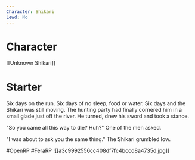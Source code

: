 ```yaml
---
Character: Shikari
Lewd: No
---
```

# Character
[[Unknown Shikari]]

# Starter
Six days on the run. Six days of no sleep, food or water. Six days and the Shikari was still moving. The hunting party had finally cornered him in a small glade just off the river. He turned, drew his sword and took a stance.

"So you came all this way to die? Huh?" One of the men asked.

"I was about to ask you the same thing." The Shikari grumbled low.

#OpenRP #FeraRP
![[a3c9992556cc408df7fc4bccd8a4735d.jpg]]